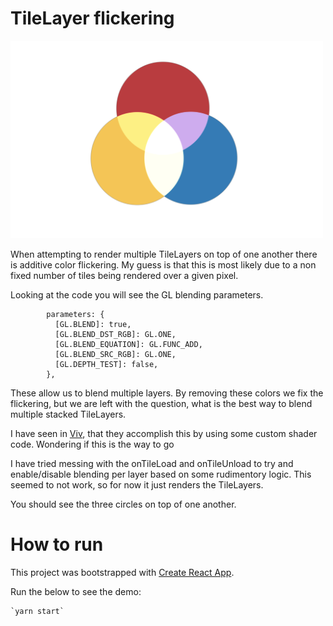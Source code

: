 # TileLayer flickering

<img src="/public/static_circles.png" width="500">

When attempting to render multiple TileLayers on top of one another there is additive color
flickering. My guess is that this is most likely due to a non fixed number of tiles being
rendered over a given pixel.  

Looking at the code you will see the GL blending parameters.

```
        parameters: {
          [GL.BLEND]: true,
          [GL.BLEND_DST_RGB]: GL.ONE,
          [GL.BLEND_EQUATION]: GL.FUNC_ADD,
          [GL.BLEND_SRC_RGB]: GL.ONE,
          [GL.DEPTH_TEST]: false,
        },
```

These allow us to blend multiple layers.  By removing these colors we fix the flickering,
but we are left with the question, what is the best way to blend multiple stacked TileLayers.

I have seen in [Viv](https://github.com/hms-dbmi/viv), that they accomplish this by using
some custom shader code. Wondering if this is the way to go

I have tried messing with the onTileLoad and onTileUnload to try and enable/disable
blending per layer based on some rudimentory logic.  This seemed to not work, so for
now it just renders the TileLayers.

You should see the three circles on top of one another.

# How to run

This project was bootstrapped with [Create React App](https://github.com/facebook/create-react-app).

Run the below to see the demo:

    `yarn start`
